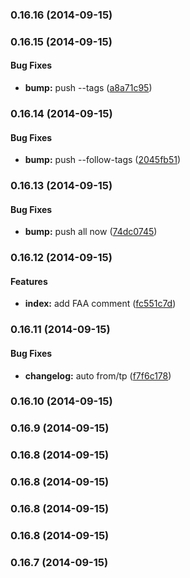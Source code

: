 ### 0.16.16 (2014-09-15)


### 0.16.15 (2014-09-15)


#### Bug Fixes

* **bump:** push --tags ([a8a71c95](https://github.com/douglasduteil/remote-repo-access-trial.git/commit/a8a71c95013cf9b0fe665b5267f51467bc83fdce))


### 0.16.14 (2014-09-15)


#### Bug Fixes

* **bump:** push --follow-tags ([2045fb51](https://github.com/douglasduteil/remote-repo-access-trial.git/commit/2045fb51813ff0f6cbb940d4273af336abdfc712))


### 0.16.13 (2014-09-15)


#### Bug Fixes

* **bump:** push all now ([74dc0745](https://github.com/douglasduteil/remote-repo-access-trial.git/commit/74dc0745b3300f659847f4726934447fd6364841))


### 0.16.12 (2014-09-15)


#### Features

* **index:** add FAA comment ([fc551c7d](https://github.com/douglasduteil/remote-repo-access-trial.git/commit/fc551c7de0fb2c22cfbc5b0e0356f35118c93e11))


### 0.16.11 (2014-09-15)


#### Bug Fixes

* **changelog:** auto from/tp ([f7f6c178](https://github.com/douglasduteil/remote-repo-access-trial.git/commit/f7f6c17870617d846fc46bf05f9612026c28c737))


### 0.16.10 (2014-09-15)


### 0.16.9 (2014-09-15)


### 0.16.8 (2014-09-15)


### 0.16.8 (2014-09-15)


### 0.16.8 (2014-09-15)


### 0.16.8 (2014-09-15)


### 0.16.7 (2014-09-15)

